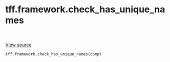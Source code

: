 <div itemscope itemtype="http://developers.google.com/ReferenceObject">
<meta itemprop="name" content="tff.framework.check_has_unique_names" />
<meta itemprop="path" content="Stable" />
</div>

# tff.framework.check_has_unique_names

<table class="tfo-notebook-buttons tfo-api" align="left">
</table>

<a target="_blank" href="http://github.com/tensorflow/federated/tree/master/tensorflow_federated/python/core/impl/tree_analysis.py">View
source</a>

```python
tff.framework.check_has_unique_names(comp)
```

<!-- Placeholder for "Used in" -->
